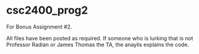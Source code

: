 # csc2400_prog2
For Bonus Assignment #2.

All files have been posted as required. If someone who is lurking that is not Professor Radian or James Thomas the TA, 
the anaylis explains the code. 
